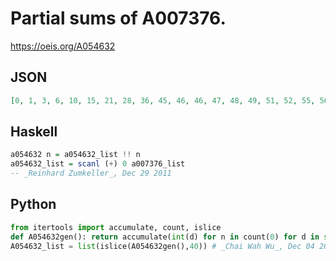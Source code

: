 # Partial sums of A007376\.
https://oeis.org/A054632
## JSON
```JSON
[0, 1, 3, 6, 10, 15, 21, 28, 36, 45, 46, 46, 47, 48, 49, 51, 52, 55, 56, 60, 61, 66, 67, 73, 74, 81, 82, 90, 91, 100, 102, 102, 104, 105, 107, 109, 111, 114, 116, 120, 122, 127, 129, 135, 137, 144, 146, 154, 156, 165, 168, 168, 171, 172, 175, 177]
```
## Haskell
```Haskell
a054632 n = a054632_list !! n
a054632_list = scanl (+) 0 a007376_list
-- _Reinhard Zumkeller_, Dec 29 2011
```
## Python
```Python
from itertools import accumulate, count, islice
def A054632gen(): return accumulate(int(d) for n in count(0) for d in str(n))
A054632_list = list(islice(A054632gen(),40)) # _Chai Wah Wu_, Dec 04 2021
```
